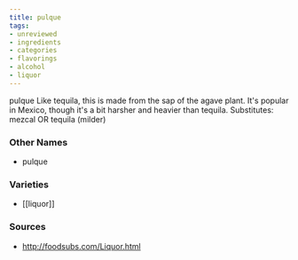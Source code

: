 ```yaml
---
title: pulque
tags:
- unreviewed
- ingredients
- categories
- flavorings
- alcohol
- liquor
---
```

pulque Like tequila, this is made from the sap of the agave plant. It's popular in Mexico, though it's a bit harsher and heavier than tequila. Substitutes: mezcal OR tequila (milder)

### Other Names

* pulque

### Varieties

* [[liquor]]

### Sources
* http://foodsubs.com/Liquor.html
